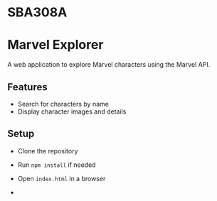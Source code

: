 # SBA308A
# Marvel Explorer
A web application to explore Marvel characters using the Marvel API.

## Features
- Search for characters by name
- Display character images and details

## Setup
- Clone the repository
- Run `npm install` if needed
- Open `index.html` in a browser

- 
